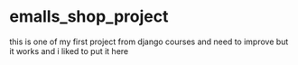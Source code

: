 # emalls_shop_project
this is one of my first project from django courses and need to improve but it works and i liked to put it here 
